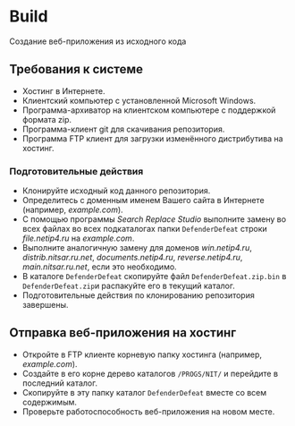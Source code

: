 # Build

Создание веб-приложения из исходного кода

## Требования к системе

- Хостинг в Интернете.
- Клиентский компьютер с установленной Microsoft Windows.
- Программа-архиватор на клиентском компьютере с поддержкой формата zip.
- Программа-клиент git для скачивания репозитория.
- Программа FTP клиент для загрузки изменённого дистрибутива на хостинг.

### Подготовительные действия

- Клонируйте исходный код данного репозитория.
- Определитесь с доменным именем Вашего сайта в Интернете (например, *example.com*).
- С помощью программы *Search Replace Studio* выполните замену во всех файлах во всех подкаталогах папки `DefenderDefeat` строки *file.netip4.ru* на *example.com*.
- Выполните аналогичную замену для доменов *win.netip4.ru*, *distrib.nitsar.ru.net*, *documents.netip4.ru*, *reverse.netip4.ru*, *main.nitsar.ru.net*, если это необходимо.
- В каталоге `DefenderDefeat` скопируйте файл `DefenderDefeat.zip.bin` в `DefenderDefeat.zip`и распакуйте его в текущий каталог.
- Подготовительные действия по клонированию репозитория завершены.

## Отправка веб-приложения на хостинг

- Откройте в FTP клиенте корневую папку хостинга (например, *example.com*).
- Создайте в его корне дерево каталогов `/PROGS/NIT/` и перейдите в последний каталог.
- Скопируйте в эту папку каталог `DefenderDefeat` вместе со всем содержимым.
- Проверьте работоспособность веб-приложения на новом месте.

